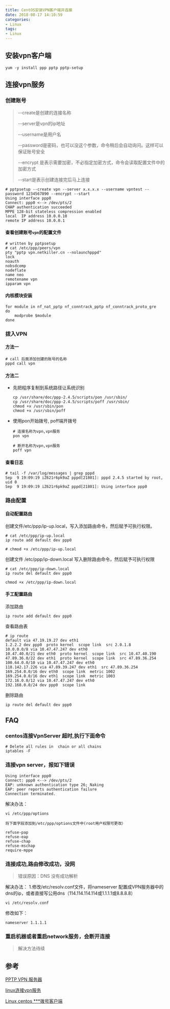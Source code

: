 ```yaml
---
title: CentOS安装VPN客户端并连接
date: 2018-08-17 14:10:59
categories:
- Linux
tags:
- Linux
---
```


## 安装vpn客户端

```
yum -y install ppp pptp pptp-setup
```

## 连接vpn服务

### 创建账号

> --create是创建的连接名称
>
>  --server是vpn的ip地址
>
>  --username是用户名
>
>  --password是密码，也可以没这个参数，命令稍后会自动询问。这样可以保证账号安全
>
>  --encrypt 是表示需要加密，不必指定加密方式，命令会读取配置文件中的加密方式
>
>  --start是表示创建连接完后马上连接

```
# pptpsetup --create vpn --server x.x.x.x --username vpntest --password 1234567890 --encrypt --start
Using interface ppp0
Connect: ppp0 <--> /dev/pts/2
CHAP authentication succeeded
MPPE 128-bit stateless compression enabled
local  IP address 10.0.0.10
remote IP address 10.0.0.1
```

#### 查看创建账号`vpn`的配置文件

```
# written by pptpsetup
# cat /etc/ppp/peers/vpn 
pty "pptp vpn.netkiller.cn --nolaunchpppd"
lock
noauth
nobsdcomp
nodeflate
name neo
remotename vpn
ipparam vpn	
```

#### 内核模块安装

```
for module in nf_nat_pptp nf_conntrack_pptp nf_conntrack_proto_gre
do
    modprobe $module
done	
```

### 拨入VPN

#### 方法一

```
# call 后面添加创建的账号的名称
pppd call vpn
```

#### 方法二

- 先把程序复制到系统路径让系统识别

  ```
  cp /usr/share/doc/ppp-2.4.5/scripts/pon /usr/sbin/ 
  cp /usr/share/doc/ppp-2.4.5/scripts/poff /usr/sbin/ 
  chmod +x /usr/sbin/pon 
  chmod +x /usr/sbin/poff
  ```

- 使用pon开始拨号, poff端开拨号

  ```
  # 连接名称为vpn,vpn服务
  pon vpn
  
  # 断开名称为vpn,vpn服务
  poff vpn
  ```

#### 查看日志

```
# tail -f /var/log/messages | grep pppd
Sep  9 19:09:19 iZ621r6pk9aZ pppd[21801]: pppd 2.4.5 started by root, uid 0
Sep  9 19:09:19 iZ621r6pk9aZ pppd[21801]: Using interface ppp0	
```

### 路由配置

#### 自动配置路由

创建文件/etc/ppp/ip-up.local，写入添加路由命令，然后赋予可执行权限。

```
# cat /etc/ppp/ip-up.local 
ip route add default dev ppp0

# chmod +x /etc/ppp/ip-up.local 
```

创建文件 /etc/ppp/ip-down.local 写入删除路由命令，然后赋予可执行权限

```
# cat /etc/ppp/ip-down.local
ip route del default dev ppp0

chmod +x /etc/ppp/ip-down.local				
```

#### 手工配置路由

添加路由

```
ip route add default dev ppp0		
```

查看路由表

```
# ip route 
default via 47.19.19.27 dev eth1 
1.2.2.2 dev ppp0  proto kernel  scope link  src 2.0.1.8 
10.0.0.0/8 via 10.47.47.247 dev eth0 
10.47.40.0/21 dev eth0  proto kernel  scope link  src 10.47.40.190 
47.89.36.0/22 dev eth1  proto kernel  scope link  src 47.89.36.254 
100.64.0.0/10 via 10.47.47.247 dev eth0 
118.142.17.226 via 47.89.39.247 dev eth1  src 47.89.36.254 
169.254.0.0/16 dev eth0  scope link  metric 1002 
169.254.0.0/16 dev eth1  scope link  metric 1003 
172.16.0.0/12 via 10.47.47.247 dev eth0  
192.168.0.0/24 dev ppp0  scope link			
```

删除路由

```
ip route del default dev ppp0	
```

## FAQ

### centos连接VpnServer 超时,执行下面命令

```
# Delete all rules in  chain or all chains
iptables -F
```

### 连接vpn server，报如下错误

```
Using interface ppp0
Connect: ppp0 <--> /dev/pts/2
EAP: unknown authentication type 26; Naking
EAP: peer reports authentication failure
Connection terminated.
```

解决办法：

```
vi /etc/ppp/options
```

```
将下面字段添加到/etc/ppp/options文件中(root用户权限可更改）

refuse-pap
refuse-eap
refuse-chap
refuse-mschap
require-mppe
```

### 连接成功,路由修改成功，没网

> 错误原因：DNS 没有成功解析

解决办法： 
1.修改/etc/resolv.conf文件，将nameserver 配置成VPN服务器中的dns的ip，或者直接写公用dns（114.114.114.114或1.1.1.1或8.8.8.8）

```
vi /etc/resolv.conf
```

修改如下：

```
nameserver 1.1.1.1
```

### 重启机器或者重启network服务，会断开连接

> 解决方法待续

## 参考

[PPTP VPN 服务器](https://cloud.tencent.com/developer/article/1051293)

[linux连接vpn服务](https://blog.csdn.net/qq_20948497/article/details/53419280)

[Linux centos ***拨号客户端](http://blog.51cto.com/wutou/1737372)